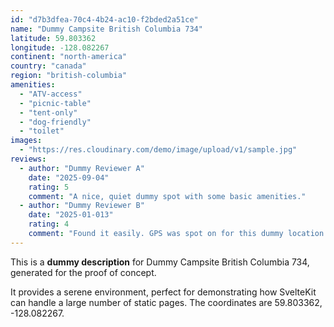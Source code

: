 ```yaml
---
id: "d7b3dfea-70c4-4b24-ac10-f2bded2a51ce"
name: "Dummy Campsite British Columbia 734"
latitude: 59.803362
longitude: -128.082267
continent: "north-america"
country: "canada"
region: "british-columbia"
amenities:
  - "ATV-access"
  - "picnic-table"
  - "tent-only"
  - "dog-friendly"
  - "toilet"
images:
  - "https://res.cloudinary.com/demo/image/upload/v1/sample.jpg"
reviews:
  - author: "Dummy Reviewer A"
    date: "2025-09-04"
    rating: 5
    comment: "A nice, quiet dummy spot with some basic amenities."
  - author: "Dummy Reviewer B"
    date: "2025-01-013"
    rating: 4
    comment: "Found it easily. GPS was spot on for this dummy location."
---
```


This is a **dummy description** for Dummy Campsite British Columbia 734, generated for the proof of concept.

It provides a serene environment, perfect for demonstrating how SvelteKit can handle a large number of static pages. The coordinates are 59.803362, -128.082267.
